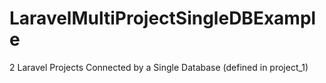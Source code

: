 # LaravelMultiProjectSingleDBExample
2 Laravel Projects Connected by a Single Database (defined in project_1)
